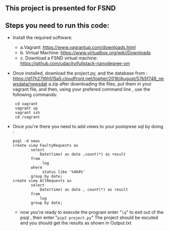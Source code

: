 ## This project is presented for FSND
## Steps you need to run this code:
 - Install the required software:
   - a.Vagrant: https://www.vagrantup.com/downloads.html
   - b. Virtual Machine: https://www.virtualbox.org/wiki/Downloads
   - c. Download a FSND virtual machine: https://github.com/udacity/fullstack-nanodegree-vm
 - Once installed, download the project.py, and the database from : https://d17h27t6h515a5.cloudfront.net/topher/2016/August/57b5f748_newsdata/newsdat a.zip
   after downloading the files, put them in your vagrant file, and then,
   using your prefered command line , use the following commands:
   ```
    cd vagrant
    vagrant up 
    vagrant ssh
    cd /vagrant
   ```

- Once you're there you need to add views to your postqrese sql by doing :
    ```
    psql -d news
    create view FaultyRequests as 
            select 
                Date(time) as date ,count(*) as result
            from
                 log 
            where
                 status like '%404%'
            group by date;
    create view AllRequests as 
            select 
                Date(time) as date , count(*) as result
            from 
                log
            group by date;
     ```       
    - now you're ready to execute the program 
    enter "`\q`" to exit out of the psql , 
    then enter "`pip3 project.py`" 
The project should be excuted and you should get the results as shown in Output.txt
